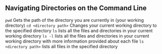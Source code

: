 ## Navigating Directories on the Command Line

`pwd` Gets the path of the directory you are currently in (your working directory)
`cd <directory path>` Changes your current working directory to the specified directory
`ls` lists all the files and directories in your current working directory
`ls -l` lists all the files and directories in your current working directory with more information provided about each file
`ls <directory path>` lists all files in the specified directory
